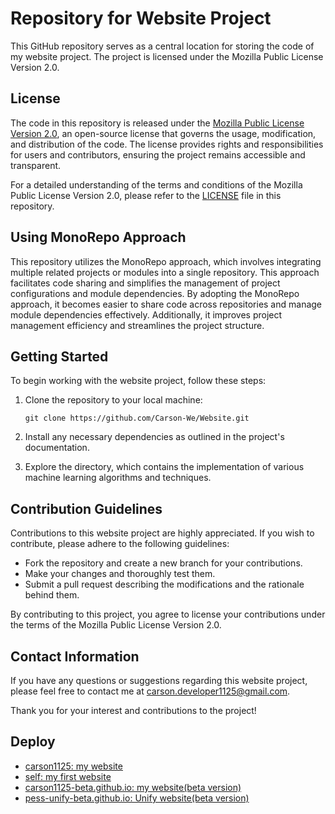 # Repository for Website Project

This GitHub repository serves as a central location for storing the code of my website project. The project is licensed under the Mozilla Public License Version 2.0.

## License

The code in this repository is released under the [Mozilla Public License Version 2.0](https://www.mozilla.org/en-US/MPL/2.0/), an open-source license that governs the usage, modification, and distribution of the code. The license provides rights and responsibilities for users and contributors, ensuring the project remains accessible and transparent.

For a detailed understanding of the terms and conditions of the Mozilla Public License Version 2.0, please refer to the [LICENSE](LICENSE) file in this repository.

## Using MonoRepo Approach

This repository utilizes the MonoRepo approach, which involves integrating multiple related projects or modules into a single repository. This approach facilitates code sharing and simplifies the management of project configurations and module dependencies. By adopting the MonoRepo approach, it becomes easier to share code across repositories and manage module dependencies effectively. Additionally, it improves project management efficiency and streamlines the project structure.

## Getting Started

To begin working with the website project, follow these steps:

1. Clone the repository to your local machine:

   `
   git clone https://github.com/Carson-We/Website.git
   `

2. Install any necessary dependencies as outlined in the project's documentation.

3. Explore the directory, which contains the implementation of various machine learning algorithms and techniques.

## Contribution Guidelines

Contributions to this website project are highly appreciated. If you wish to contribute, please adhere to the following guidelines:

- Fork the repository and create a new branch for your contributions.
- Make your changes and thoroughly test them.
- Submit a pull request describing the modifications and the rationale behind them.

By contributing to this project, you agree to license your contributions under the terms of the Mozilla Public License Version 2.0.

## Contact Information

If you have any questions or suggestions regarding this website project, please feel free to contact me at [carson.developer1125@gmail.com](mailto:carson.developer1125@gmail.com).

Thank you for your interest and contributions to the project!

## Deploy

- [carson1125: my website](https://carson-we.github.io/Website/carson1125/)
- [self: my first website](https://carson-we.github.io/Website/Self/)
- [carson1125-beta.github.io: my website(beta version)](https://carson-we.github.io/Website/carson1125-beta.github.io/)
- [pess-unify-beta.github.io: Unify website(beta version)](https://carson-we.github.io/Website/pess-unify-beta.github.io/)
